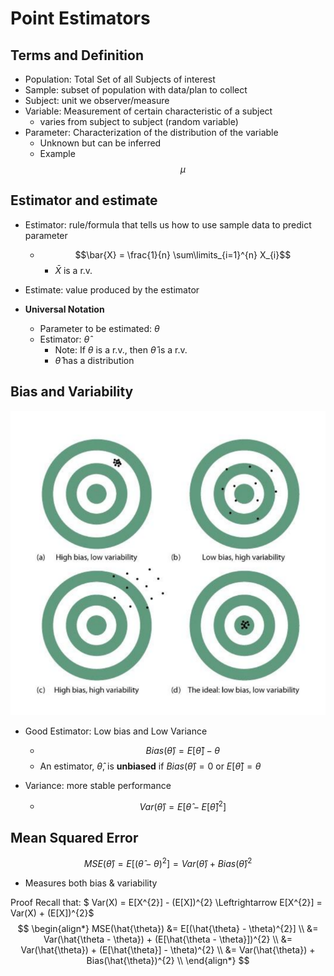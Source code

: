 # Point Estimators

## Terms and Definition
* Population: Total Set of all Subjects of interest
* Sample: subset of population with data/plan to collect
* Subject: unit we observer/measure
* Variable: Measurement of certain characteristic of a subject
    * varies from subject to subject (random variable)
* Parameter: Characterization of the distribution of the variable
    * Unknown but can be inferred
    * Example $$\mu$$ 


## Estimator and estimate
* Estimator: rule/formula that tells us how to use sample data to predict parameter
    * $$\bar{X} = \frac{1}{n} \sum\limits_{i=1}^{n} X_{i}$$ 
        * $\bar{X}$ is a r.v.
* Estimate: value produced by the estimator

* **Universal Notation**
    * Parameter to be estimated: $\theta$
    * Estimator: $\hat{\theta}$
        * Note: If $\theta$ is a r.v., then $\hat{\theta}$ is a r.v.
        * $\hat{\theta}$ has a distribution

## Bias and Variability

![alt text](src/image.png)   

* Good Estimator: Low bias and Low Variance
    * $$Bias(\hat{\theta}) = E[\hat{\theta}] - \theta $$
    * An estimator, $\hat{\theta}$, is **unbiased** if $Bias(\hat{\theta}) = 0$ or $E[\hat{\theta}] = \theta$

* Variance: more stable performance
    * $$Var(\hat{\theta}) = E\big[ \hat{\theta} - E[\hat{\theta}]^{2} \big]$$

## Mean Squared Error

 $$MSE(\hat{\theta}) = E \big[ (\hat{\theta} - \theta)^{2} \big]  = Var(\hat{\theta}) + Bias(\hat{\theta})^{2}$$ 

 * Measures both bias & variability 

 Proof 
 Recall that: $ Var(X) = E[X^{2}] - (E[X])^{2} \Leftrightarrow  E[X^{2}] = Var(X) + (E[X])^{2}$
$$
 \begin{align*}
MSE(\hat{\theta}) &= E[(\hat{\theta} - \theta)^{2}] \\
&= Var(\hat{\theta - \theta}) + (E[\hat{\theta - \theta}])^{2} \\
&= Var(\hat{\theta}) + (E[\hat{\theta}] - \theta)^{2} \\
&= Var(\hat{\theta}) + Bias(\hat{\theta})^{2} \\
 \end{align*}
 $$